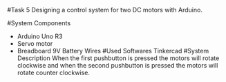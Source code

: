 #Task 5
Designing a control system for two DC motors with Arduino.

#System Components
- Arduino Uno R3
- Servo motor
- Breadboard
9V Battery
Wires
#Used Softwares
Tinkercad
#System Description
When the first pushbutton is pressed the motors will rotate clockwise and when the second pushbutton is pressed the motors will rotate counter clockwise.
